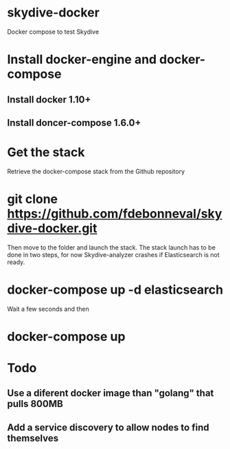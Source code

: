 # skydive-docker
Docker compose to test Skydive

# Install docker-engine and docker-compose
## Install docker 1.10+

## Install doncer-compose 1.6.0+

# Get the stack
Retrieve the docker-compose stack from the Github repository
 # git clone https://github.com/fdebonneval/skydive-docker.git

Then move to the folder and launch the stack. The stack launch has to be done in two steps, for now Skydive-analyzer crashes if Elasticsearch is not ready.
 # docker-compose up -d elasticsearch

Wait a few seconds and then
 # docker-compose up

# Todo
## Use a diferent docker image than "golang" that pulls 800MB
## Add a service discovery to allow nodes to find themselves
